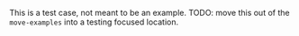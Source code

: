 This is a test case, not meant to be an example.
TODO: move this out of the `move-examples` into a testing focused location.
